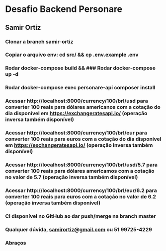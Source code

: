 # Desafio Backend Personare 
## Samir Ortiz

### Clonar a branch samir-ortiz

### Copiar o arquivo env:  cd src/ && cp .env.example .env

### Rodar docker-compose build && ### Rodar docker-compose up -d

### Rodar docker-compose exec personare-api composer install

### Acessar http://localhost:8000/currency/100/brl/usd para converter 100 reais para dólares americanos com a cotação do dia disponível em https://exchangeratesapi.io/ (operação inversa também disponível)

### Acessar http://localhost:8000/currency/100/brl/eur para converter 100 reais para euros com a cotação do dia disponível em https://exchangeratesapi.io/ (operação inversa também disponível)

### Acessar http://localhost:8000/currency/100/brl/usd/5.7 para converter 100 reais para dólares americamos com a cotação no valor de 5.7 (operação inversa também disponível)

### Acessar http://localhost:8000/currency/100/brl/eur/6.2 para converter 100 reais para euros com a cotação no valor de 6.2 (operação inversa também disponível)

### CI disponível no GitHub ao dar push/merge na branch master

### Qualquer dúvida, samirortiz@gmail.com ou 51 99725-4229

### Abraços